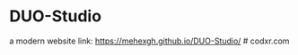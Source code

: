 # DUO-Studio
a modern website
link: https://mehexgh.github.io/DUO-Studio/
#   c o d x r . c o m  
 